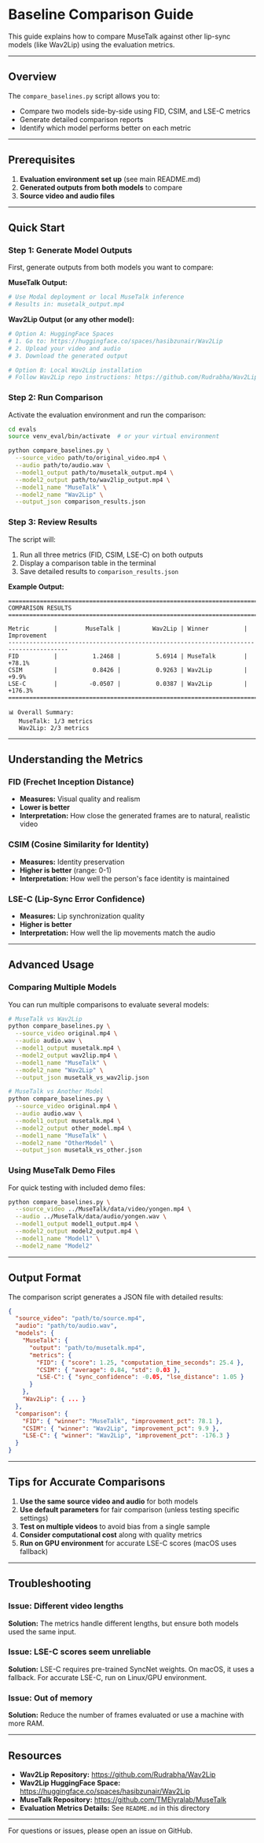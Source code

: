 # Baseline Comparison Guide

This guide explains how to compare MuseTalk against other lip-sync models (like Wav2Lip) using the evaluation metrics.

---

## Overview

The `compare_baselines.py` script allows you to:
- Compare two models side-by-side using FID, CSIM, and LSE-C metrics
- Generate detailed comparison reports
- Identify which model performs better on each metric

---

## Prerequisites

1. **Evaluation environment set up** (see main README.md)
2. **Generated outputs from both models** to compare
3. **Source video and audio files**

---

## Quick Start

### Step 1: Generate Model Outputs

First, generate outputs from both models you want to compare:

**MuseTalk Output:**
```bash
# Use Modal deployment or local MuseTalk inference
# Results in: musetalk_output.mp4
```

**Wav2Lip Output (or any other model):**
```bash
# Option A: HuggingFace Spaces
# 1. Go to: https://huggingface.co/spaces/hasibzunair/Wav2Lip
# 2. Upload your video and audio
# 3. Download the generated output

# Option B: Local Wav2Lip installation
# Follow Wav2Lip repo instructions: https://github.com/Rudrabha/Wav2Lip
```

### Step 2: Run Comparison

Activate the evaluation environment and run the comparison:

```bash
cd evals
source venv_eval/bin/activate  # or your virtual environment

python compare_baselines.py \
  --source_video path/to/original_video.mp4 \
  --audio path/to/audio.wav \
  --model1_output path/to/musetalk_output.mp4 \
  --model2_output path/to/wav2lip_output.mp4 \
  --model1_name "MuseTalk" \
  --model2_name "Wav2Lip" \
  --output_json comparison_results.json
```

### Step 3: Review Results

The script will:
1. Run all three metrics (FID, CSIM, LSE-C) on both outputs
2. Display a comparison table in the terminal
3. Save detailed results to `comparison_results.json`

**Example Output:**
```
================================================================================
COMPARISON RESULTS
================================================================================

Metric       |        MuseTalk |         Wav2Lip | Winner          | Improvement
---------------------------------------------------------------------------------------
FID          |          1.2468 |          5.6914 | MuseTalk        | +78.1%
CSIM         |          0.8426 |          0.9263 | Wav2Lip         | +9.9%
LSE-C        |         -0.0507 |          0.0387 | Wav2Lip         | +176.3%
================================================================================

📊 Overall Summary:
   MuseTalk: 1/3 metrics
   Wav2Lip: 2/3 metrics
```

---

## Understanding the Metrics

### FID (Frechet Inception Distance)
- **Measures:** Visual quality and realism
- **Lower is better**
- **Interpretation:** How close the generated frames are to natural, realistic video

### CSIM (Cosine Similarity for Identity)
- **Measures:** Identity preservation
- **Higher is better** (range: 0-1)
- **Interpretation:** How well the person's face identity is maintained

### LSE-C (Lip-Sync Error Confidence)
- **Measures:** Lip synchronization quality
- **Higher is better**
- **Interpretation:** How well the lip movements match the audio

---

## Advanced Usage

### Comparing Multiple Models

You can run multiple comparisons to evaluate several models:

```bash
# MuseTalk vs Wav2Lip
python compare_baselines.py \
  --source_video original.mp4 \
  --audio audio.wav \
  --model1_output musetalk.mp4 \
  --model2_output wav2lip.mp4 \
  --model1_name "MuseTalk" \
  --model2_name "Wav2Lip" \
  --output_json musetalk_vs_wav2lip.json

# MuseTalk vs Another Model
python compare_baselines.py \
  --source_video original.mp4 \
  --audio audio.wav \
  --model1_output musetalk.mp4 \
  --model2_output other_model.mp4 \
  --model1_name "MuseTalk" \
  --model2_name "OtherModel" \
  --output_json musetalk_vs_other.json
```

### Using MuseTalk Demo Files

For quick testing with included demo files:

```bash
python compare_baselines.py \
  --source_video ../MuseTalk/data/video/yongen.mp4 \
  --audio ../MuseTalk/data/audio/yongen.wav \
  --model1_output model1_output.mp4 \
  --model2_output model2_output.mp4 \
  --model1_name "Model1" \
  --model2_name "Model2"
```

---

## Output Format

The comparison script generates a JSON file with detailed results:

```json
{
  "source_video": "path/to/source.mp4",
  "audio": "path/to/audio.wav",
  "models": {
    "MuseTalk": {
      "output": "path/to/musetalk.mp4",
      "metrics": {
        "FID": { "score": 1.25, "computation_time_seconds": 25.4 },
        "CSIM": { "average": 0.84, "std": 0.03 },
        "LSE-C": { "sync_confidence": -0.05, "lse_distance": 1.05 }
      }
    },
    "Wav2Lip": { ... }
  },
  "comparison": {
    "FID": { "winner": "MuseTalk", "improvement_pct": 78.1 },
    "CSIM": { "winner": "Wav2Lip", "improvement_pct": 9.9 },
    "LSE-C": { "winner": "Wav2Lip", "improvement_pct": -176.3 }
  }
}
```

---

## Tips for Accurate Comparisons

1. **Use the same source video and audio** for both models
2. **Use default parameters** for fair comparison (unless testing specific settings)
3. **Test on multiple videos** to avoid bias from a single sample
4. **Consider computational cost** along with quality metrics
5. **Run on GPU environment** for accurate LSE-C scores (macOS uses fallback)

---

## Troubleshooting

### Issue: Different video lengths
**Solution:** The metrics handle different lengths, but ensure both models used the same input.

### Issue: LSE-C scores seem unreliable
**Solution:** LSE-C requires pre-trained SyncNet weights. On macOS, it uses a fallback. For accurate LSE-C, run on Linux/GPU environment.

### Issue: Out of memory
**Solution:** Reduce the number of frames evaluated or use a machine with more RAM.

---

## Resources

- **Wav2Lip Repository:** https://github.com/Rudrabha/Wav2Lip
- **Wav2Lip HuggingFace Space:** https://huggingface.co/spaces/hasibzunair/Wav2Lip
- **MuseTalk Repository:** https://github.com/TMElyralab/MuseTalk
- **Evaluation Metrics Details:** See `README.md` in this directory

---

For questions or issues, please open an issue on GitHub.

